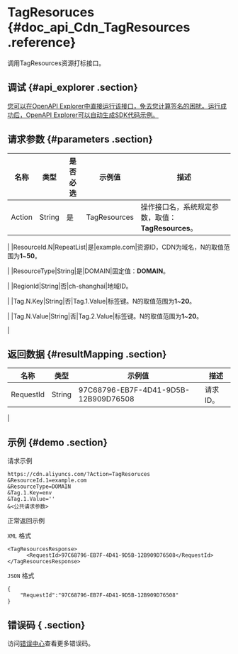 # TagResoruces {#doc_api_Cdn_TagResources .reference}

调用TagResources资源打标接口。

## 调试 {#api_explorer .section}

[您可以在OpenAPI Explorer中直接运行该接口，免去您计算签名的困扰。运行成功后，OpenAPI Explorer可以自动生成SDK代码示例。](https://api.aliyun.com/#product=Cdn&api=TagResources&type=RPC&version=2018-05-10)

## 请求参数 {#parameters .section}

|名称|类型|是否必选|示例值|描述|
|--|--|----|---|--|
|Action|String|是|TagResources|操作接口名，系统规定参数，取值：**TagResources**。

 |
|ResourceId.N|RepeatList|是|example.com|资源ID，CDN为域名，N的取值范围为**1**~**50**。

 |
|ResourceType|String|是|DOMAIN|固定值：**DOMAIN**。

 |
|RegionId|String|否|ch-shanghai|地域ID。

 |
|Tag.N.Key|String|否|Tag.1.Value|标签键。N的取值范围为**1**~**20**。

 |
|Tag.N.Value|String|否|Tag.2.Value|标签键。N的取值范围为**1**~**20**。

 |

## 返回数据 {#resultMapping .section}

|名称|类型|示例值|描述|
|--|--|---|--|
|RequestId|String|97C68796-EB7F-4D41-9D5B-12B909D76508|请求ID。

 |

## 示例 {#demo .section}

请求示例

``` {#request_demo}
https://cdn.aliyuncs.com/?Action=TagResoruces
&ResourceId.1=example.com
&ResourceType=DOMAIN
&Tag.1.Key=env
&Tag.1.Value=''
&<公共请求参数>
```

正常返回示例

`XML` 格式

``` {#xml_return_success_demo}
<TagResourcesResponse>
	  <RequestId>97C68796-EB7F-4D41-9D5B-12B909D76508</RequestId>
</TagResourcesResponse>
```

`JSON` 格式

``` {#json_return_success_demo}
{
	"RequestId":"97C68796-EB7F-4D41-9D5B-12B909D76508"
}
```

## 错误码 { .section}

访问[错误中心](https://error-center.aliyun.com/status/product/Cdn)查看更多错误码。

